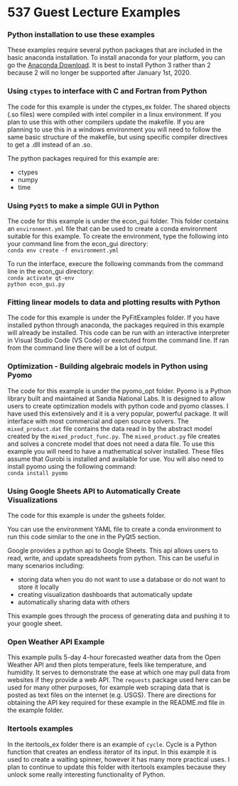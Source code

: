 ﻿# 537 Guest Lecture Examples

### Python installation to use these examples
These examples require several python packages that are included in the basic anaconda installation. 
To install anaconda for your platform, you can go the [Anaconda Download](https://www.anaconda.com/distribution/). 
It is best to install Python 3 rather than 2 because 2 will no longer be supported after January 1st, 2020.

### Using `ctypes` to interface with C and Fortran from Python
The code for this example is under the ctypes_ex folder. 
The shared objects (.so files) were compiled with intel compiler in a linux environment.
If you plan to use this with other compilers update the makefile. 
If you are planning to use this in a windows environment you will need to follow the same basic structure of the makefile, but using specific compiler directives to get a .dll instead of an .so.

The python packages required for this example are:  
- ctypes 
- numpy
- time

### Using `PyQt5` to make a simple GUI in Python
The code for this example is under the econ_gui folder. 
This folder contains an `environment.yml` file that can be used to create a conda environment suitable for this example.
To create the environment, type the following into your command line from the econ_gui directory:  
    `conda env create -f environment.yml` 

To run the interface, execure the following commands from the command line in the econ_gui directory:  
    `conda activate qt-env`  
    `python econ_gui.py`  

### Fitting linear models to data and plotting results with Python
The code for this example is under the PyFitExamples folder.
If you have installed python through anaconda, the packages required in this example will already be installed. 
This code can be run with an interactive interpreter in Visual Studio Code (VS Code) or exectuted from the command line.
If ran from the command line there will be a lot of output. 

### Optimization - Building algebraic models in Python using Pyomo
The code for this example is under the pyomo_opt folder. 
Pyomo is a Python library built and maintained at Sandia National Labs.
It is designed to allow users to create optimization models with python code and pyomo classes. 
I have used this extensively and it is a very popular, powerful package. It will interface with most commercial and open source solvers. 
The `mixed_product.dat` file contains the data read in by the abstract model created by the `mixed_product_func.py`.
The `mixed_product.py` file creates and solves a concrete model that does not need a data file. 
To use this example you will need to have a mathematical solver installed. These files assume that Gurobi is installed and available for use.
You will also need to install pyomo using the following command:  
    `conda install pyomo`

### Using Google Sheets API to Automatically Create Visualizations
The code for this example is under the gsheets folder.

You can use the environment YAML file to create a conda environment to run this code similar to the one in the PyQt5 section.


Google provides a python api to Google Sheets. This api allows users to read, write, and update spreadsheets from python. 
This can be useful in many scenarios including:

* storing data when you do not want to use a database or do not want to store it locally
* creating visualization dashboards that automatically update
* automatically sharing data with others

This example goes through the process of generating data and pushing it to your google sheet.

### Open Weather API Example
This example pulls 5-day 4-hour forecasted weather data from the Open Weather API and then plots temperature, feels like temperature, and humidity. It serves to demonstrate the ease at which one may pull data from websites if they provide a web API. The `requests` package used here can be used for many other purposes, for example web scraping data that is posted as text files on the internet (e.g. USGS). There are directions for obtaining the API key required for these example in the README.md file in the example folder. 

### Itertools examples
In the itertools_ex folder there is an example of `cycle`. Cycle is a Python function that creates an endless iterator of its input. 
In this example it is used to create a waiting spinner, however it has many more practical uses. 
I plan to continue to update this folder with itertools examples because they unlock some really interesting functionality of Python.
